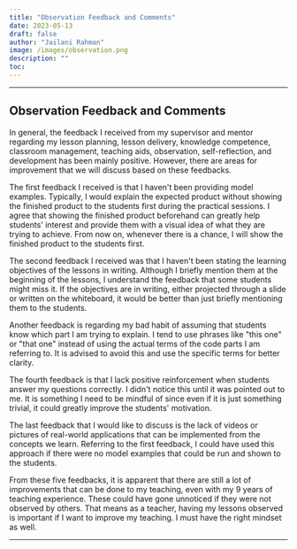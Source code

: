 ```yaml
---
title: "Observation Feedback and Comments"
date: 2023-05-13
draft: false
author: "Jailani Rahman"
image: /images/observation.png
description: ""
toc:
---
```


---

## Observation Feedback and Comments

In general, the feedback I received from my supervisor and mentor regarding my lesson planning, lesson delivery, knowledge competence, classroom management, teaching aids, observation, self-reflection, and development has been mainly positive. However, there are areas for improvement that we will discuss based on these feedbacks.

The first feedback I received is that I haven't been providing model examples. Typically, I would explain the expected product without showing the finished product to the students first during the practical sessions. I agree that showing the finished product beforehand can greatly help students' interest and provide them with a visual idea of what they are trying to achieve. From now on, whenever there is a chance, I will show the finished product to the students first.

The second feedback I received was that I haven't been stating the learning objectives of the lessons in writing. Although I briefly mention them at the beginning of the lessons, I understand the feedback that some students might miss it. If the objectives are in writing, either projected through a slide or written on the whiteboard, it would be better than just briefly mentioning them to the students.

Another feedback is regarding my bad habit of assuming that students know which part I am trying to explain. I tend to use phrases like "this one" or "that one" instead of using the actual terms of the code parts I am referring to. It is advised to avoid this and use the specific terms for better clarity.

The fourth feedback is that I lack positive reinforcement when students answer my questions correctly. I didn't notice this until it was pointed out to me. It is something I need to be mindful of since even if it is just something trivial, it could greatly improve the students' motivation.

The last feedback that I would like to discuss is the lack of videos or pictures of real-world applications that can be implemented from the concepts we learn. Referring to the first feedback, I could have used this approach if there were no model examples that could be run and shown to the students.

From these five feedbacks, it is apparent that there are still a lot of improvements that can be done to my teaching, even with my 9 years of teaching experience. These could have gone unnoticed if they were not observed by others. That means as a teacher, having my lessons observed is important if I want to improve my teaching. I must have the right mindset as well.

---